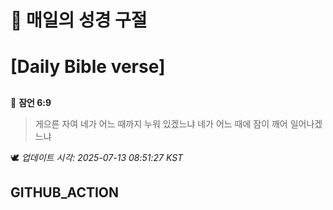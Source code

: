 # 🙏 매일의 성경 구절
# [Daily Bible verse]
##
<!-- START_BIBLE_VERSE -->
📖 **잠언 6:9**
> 게으른 자여 네가 어느 때까지 누워 있겠느냐 네가 어느 때에 잠이 깨어 일어나겠느냐

🕊️ _업데이트 시각: 2025-07-13 08:51:27 KST_
  <!-- END_BIBLE_VERSE -->
## GITHUB_ACTION
